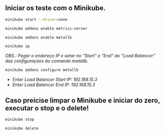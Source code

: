 ## Iniciar os teste com o Minikube.

```bash
minikube start --driver=none
```

```bash
minikube addons enable metrics-server
```

```bash
minikube addons enable metallb
```

```bash
minikube ip
```

*OBS.: Pegar o endereço IP e setar no "Start" e "End" do "Load Balancer" das configurações do comando metallb.*

```bash
minikube addons configure metallb
```

- *Enter Load Balancer Start IP: 192.168.15.3*
- *Enter Load Balancer End IP: 192.168.15.3*


## Caso preicise limpar o Minikube e iniciar do zero, executar o stop e o delete!

```bash
minikube stop
```

```bash
minikube delete
```
